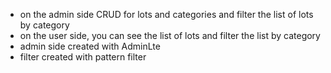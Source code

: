 - on the admin side CRUD for lots and categories and filter the list of lots by category
- on the user side, you can see the list of lots and filter the list by category
- admin side created with AdminLte
- filter created with pattern filter
